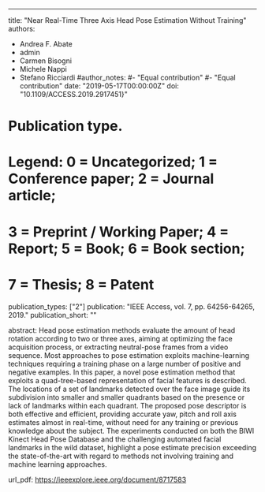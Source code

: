 ---
title: "Near Real-Time Three Axis Head Pose Estimation Without Training"
authors:
- Andrea F. Abate
- admin
- Carmen Bisogni
- Michele Nappi
- Stefano Ricciardi 
#author_notes:
#- "Equal contribution"
#- "Equal contribution"
date: "2019-05-17T00:00:00Z"
doi: "10.1109/ACCESS.2019.2917451}"

# Publication type.
# Legend: 0 = Uncategorized; 1 = Conference paper; 2 = Journal article;
# 3 = Preprint / Working Paper; 4 = Report; 5 = Book; 6 = Book section;
# 7 = Thesis; 8 = Patent
publication_types: ["2"]
publication: "IEEE Access, vol. 7, pp. 64256-64265, 2019."
publication_short: ""

abstract: Head pose estimation methods evaluate the amount of head rotation according to two or three axes, aiming at optimizing the face acquisition process, or extracting neutral-pose frames from a video sequence. Most approaches to pose estimation exploits machine-learning techniques requiring a training phase on a large number of positive and negative examples. In this paper, a novel pose estimation method that exploits a quad-tree-based representation of facial features is described. The locations of a set of landmarks detected over the face image guide its subdivision into smaller and smaller quadrants based on the presence or lack of landmarks within each quadrant. The proposed pose descriptor is both effective and efficient, providing accurate yaw, pitch and roll axis estimates almost in real-time, without need for any training or previous knowledge about the subject. The experiments conducted on both the BIWI Kinect Head Pose Database and the challenging automated facial landmarks in the wild dataset, highlight a pose estimate precision exceeding the state-of-the-art with regard to methods not involving training and machine learning approaches.


url_pdf: https://ieeexplore.ieee.org/document/8717583

